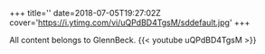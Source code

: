 +++
title=''
date=2018-07-05T19:27:02Z
cover='https://i.ytimg.com/vi/uQPdBD4TgsM/sddefault.jpg'
+++

All content belongs to GlennBeck.
{{< youtube uQPdBD4TgsM >}}
